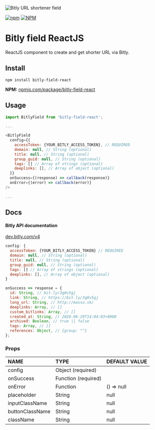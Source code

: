 ![Bitly URL shortener field](https://docrdsfx76ssb.cloudfront.net/static/1594322618/pages/wp-content/uploads/2019/02/bitly.png)

[![npm](https://img.shields.io/npm/v/bitly-field-react?style=plastic)](https://www.npmjs.com/package/bitly-field-react)
[![NPM](https://img.shields.io/npm/l/bitly-field-react)](https://github.com/massoprodp/bitly-field-react/blob/master/LICENSE)

# Bitly field ReactJS
ReactJS component to create and get shorter URL via Bitly.

## Install
`npm install bitly-field-react`

**NPM:** [npmjs.com/package/bitly-field-react](https://www.npmjs.com/package/bitly-field-react)

## Usage
```javascript
import BitlyField from 'bitly-field-react';

...

<BitlyField
  config={{
    accessToken: {YOUR_BITLY_ACCESS_TOKEN}, // REQUIRED
    domain: null, // String (optional)
    title: null, // String (optional)
    group_guid: null, // String (optional)
    tags: [] // Array of strings (optional)
    deeplinks: [], // Array of object (optional)
  }}
  onSuccess={(response) => callback(response)}
  onError={(error) => callback(error)}
/>

...
```

## Docs
#### Bitly API documentation
[dev.bitly.com/v4](https://dev.bitly.com/v4_documentation.html)

```javascript
config: {
  accessToken: {YOUR_BITLY_ACCESS_TOKEN} // REQUIRED
  domain: null, // String (optional)
  title: null, // String (optional)
  group_guid: null, // String (optional)
  tags: [] // Array of strings (optional)
  deeplinks: [], // Array of object (optional)
}

onSuccess => response = {
  id: String, // bit.ly/3g8v5gj
  link: String, // https://bit.ly/3g8v5gj
  long_url: String, // http://masso.sk/
  deeplinks: Array, // []
  custom_bitlinks: Array, // []
  created_at: String, // 2020-06-29T14:04:03+0000
  archived: Boolean, // true || false
  tags: Array, // []
  references: Object, // {group: ""}
};
```

### Props
| NAME | TYPE | DEFAULT VALUE |
|:-------------|:-------------|:-------------|
|config|Object (required)||
|onSuccess|Function (required)||
|onError|Function|() => null|
|placeholder|String|null|
|inputClassName|String|null|
|buttonClassName|String|null|
|className|String|null|